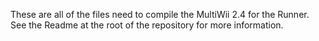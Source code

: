 These are all of the files need to compile the MultiWii 2.4 for the Runner.  See the Readme at the root of the repository for more information.
